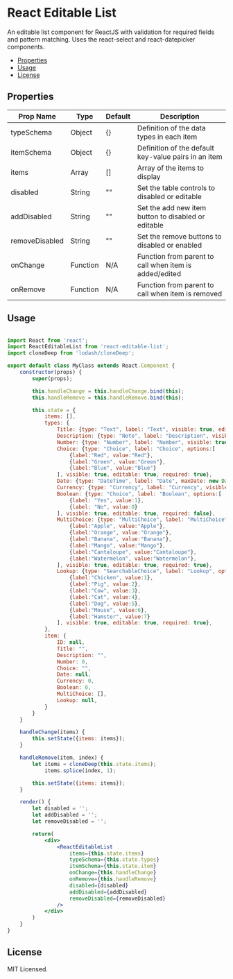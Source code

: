 # React Editable List
An editable list component for ReactJS with validation for required fields and pattern matching. Uses the react-select and react-datepicker components.

- [Properties](#properties)
- [Usage](#usage)
- [License](#license)

## Properties

| Prop Name       | Type     | Default | Description                                            |
|-----------------|----------|---------|--------------------------------------------------------|
| typeSchema      | Object   |   {}    | Definition of the data types in each item              |
| itemSchema      | Object   |   {}    | Definition of the default key-value pairs in an item   |
| items           | Array    |   []    | Array of the items to display                          |
| disabled        | String   |   ""    | Set the table controls to disabled or editable         |
| addDisabled     | String   |   ""    | Set the add new item button to disabled or editable    |
| removeDisabled  | String   |   ""    | Set the remove buttons to disabled or enabled          |
| onChange        | Function |   N/A   | Function from parent to call when item is added/edited |
| onRemove        | Function |   N/A   | Function from parent to call when item is removed      |

## Usage
```jsx

import React from 'react';
import ReactEditableList from 'react-editable-list';
import cloneDeep from 'lodash/cloneDeep';

export default class MyClass extends React.Component {
    constructor(props) {
        super(props);

        this.handleChange = this.handleChange.bind(this);
        this.handleRemove = this.handleRemove.bind(this);

        this.state = {
            items: [],
            types: {
                Title: {type: "Text", label: "Text", visible: true, editable: true, pattern:/Hello World!/g, required: true},
                Description: {type: "Note", label: "Description", visible: true, editable: true, required: false},
                Number: {type: "Number", label: "Number", visible: true, editable: true, required: true},
                Choice: {type: "Choice", label: "Choice", options:[
                    {label:"Red", value:"Red"}, 
                    {label:"Green", value:"Green"}, 
                    {label:"Blue", value:"Blue"}
                ], visible: true, editable: true, required: true},
                Date: {type: "DateTime", label: "Date", maxDate: new Date(), visible: true, editable: true, required: false},
                Currency: {type: "Currency", label: "Currency", visible: true, editable: true, required: true},
                Boolean: {type: "Choice", label: "Boolean", options:[
                    {label: "Yes", value:1}, 
                    {label: "No", value:0}
                ], visible: true, editable: true, required: false},
                MultiChoice: {type: "MultiChoice", label: "MultiChoice", options:[
                    {label:"Apple", value:"Apple"},
                    {label:"Orange", value:"Orange"},
                    {label:"Banana", value:"Banana"},
                    {label:"Mango", value:"Mango"},
                    {label:"Cantaloupe", value:"Cantaloupe"},
                    {label:"Watermelon", value:"Watermelon"},
                ], visible: true, editable: true, required: true},
                Lookup: {type: "SearchableChoice", label: "Lookup", options:[
                    {label:"Chicken", value:1}, 
                    {label:"Pig", value:2}, 
                    {label:"Cow", value:3}, 
                    {label:"Cat", value:4},
                    {label:"Dog", value:5},
                    {label:"Mouse", value:6},
                    {label:"Hamster", value:7}
                ], visible: true, editable: true, required: true},
            },
            item: {
                ID: null,
                Title: "",
                Description: "",
                Number: 0,
                Choice: "",
                Date: null,
                Currency: 0,
                Boolean: 0,
                MultiChoice: [],
                Lookup: null,
            }
        }
    }

    handleChange(items) {
        this.setState({items: items});
    }

    handleRemove(item, index) {
        let items = cloneDeep(this.state.items);
            items.splice(index, 1);

        this.setState({items: items});
    }

    render() {
        let disabled = '';
        let addDisabled = '';
        let removeDisabled = '';

        return(
            <div>
                <ReactEditableList 
                    items={this.state.items}
                    typeSchema={this.state.types}
                    itemSchema={this.state.item}
                    onChange={this.handleChange}
                    onRemove={this.handleRemove}
                    disabled={disabled}
                    addDisabled={addDisabled}
                    removeDisabled={removeDisabled}
                />
            </div>
        )
    }
}
```

## License
MIT Licensed.
